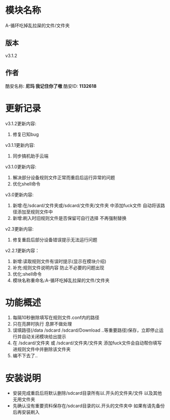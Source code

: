 # 模块名称

A-循环吃掉乱拉屎的文件/文件夹

## 版本

v3.1.2

## 作者

酷安名称: **尼玛 我记住你了嗷**
酷安ID: **1132618**

# 更新记录

v3.1.2更新内容:
1. 修复已知bug

v3.1.1更新内容:
1. 同步搞机助手云端

v3.1.0更新内容:
1. 解决部分设备规则文件正常而重启后运行异常的问题
2. 优化shell命令

v3.0更新内容:
1. 新增:在/sdcard/文件夹或/sdcard/文件夹/文件夹 中添加fuck文件 自动将该路径添加至规则文件中
2. 新增:刷入时旧规则文件是否保留可自行选择 不再强制替换

v2.3更新内容: 
1. 修复重启后部分设备错误提示无法运行问题

v2.2.1更新内容：
1. 新增:读取规则文件有误时提示(显示在模块介绍)
2. 补充:规则文件说明内容 防止不必要的问题出现
3. 优化:shell命令
4. 模块名称重命名:A-循环吃掉乱拉屎的文件/文件夹

# 功能概述

1. 每隔10秒删除填写在规则文件.conf内的路径
2. 只在亮屏时执行 息屏不做处理
3. 误填路径(/data /sdcard /sdcard/Download ..等重要路径)保存，立即停止运行并自动关闭模块给出提示
4. 在 /sdcard/文件夹 或 /sdcard/文件夹/文件夹 添加fuck文件会自动帮你填写进规则文件中并删除该文件夹
5. 编不下去了..

# 安装说明

- 安装完成重启后将默认删除/sdcard目录所有以.开头的文件夹/文件 以及其他无用文件夹
- 先确认没有重要资料保存在/sdcard目录的以.开头的文件夹中 如果有请先备份后再安装刷入